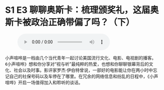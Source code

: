 # S1 E3 聊聊奥斯卡：梳理颁奖礼，这届奥斯卡被政治正确带偏了吗？（下）

<figure>
    <figcaption></figcaption>
    <audio
        controls
        src="./audio.mp3">
            Your browser does not support the
            <code>audio</code> element.
    </audio>
</figure>

<p>小声喧哗是一档由几个当代青年一起讨论美国流行文化、电影、电视剧的播客。《小声喧哗》想和你分享对“视与听”最纯粹的热爱，也想和你聊聊银幕背后的文化、社会以及时事。影评家罗杰·伊伯特曾说，一部好的电影能让你在两小时中忘记自己的社保号码以及车停在了哪里。在冗余的网络信息和纷乱的日程中，《小声喧哗》开启一场值得加入和聆听的谈话。</p>
